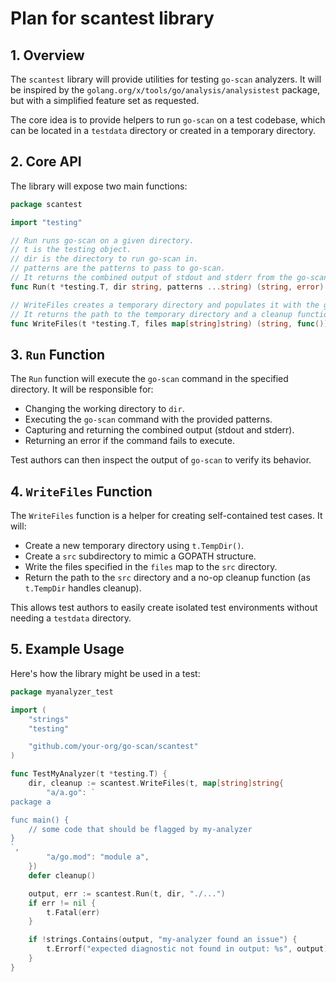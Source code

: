 # Plan for scantest library

## 1. Overview

The `scantest` library will provide utilities for testing `go-scan` analyzers. It will be inspired by the `golang.org/x/tools/go/analysis/analysistest` package, but with a simplified feature set as requested.

The core idea is to provide helpers to run `go-scan` on a test codebase, which can be located in a `testdata` directory or created in a temporary directory.

## 2. Core API

The library will expose two main functions:

```go
package scantest

import "testing"

// Run runs go-scan on a given directory.
// t is the testing object.
// dir is the directory to run go-scan in.
// patterns are the patterns to pass to go-scan.
// It returns the combined output of stdout and stderr from the go-scan command.
func Run(t *testing.T, dir string, patterns ...string) (string, error)

// WriteFiles creates a temporary directory and populates it with the given files.
// It returns the path to the temporary directory and a cleanup function.
func WriteFiles(t *testing.T, files map[string]string) (string, func())
```

## 3. `Run` Function

The `Run` function will execute the `go-scan` command in the specified directory. It will be responsible for:

*   Changing the working directory to `dir`.
*   Executing the `go-scan` command with the provided patterns.
*   Capturing and returning the combined output (stdout and stderr).
*   Returning an error if the command fails to execute.

Test authors can then inspect the output of `go-scan` to verify its behavior.

## 4. `WriteFiles` Function

The `WriteFiles` function is a helper for creating self-contained test cases. It will:

*   Create a new temporary directory using `t.TempDir()`.
*   Create a `src` subdirectory to mimic a GOPATH structure.
*   Write the files specified in the `files` map to the `src` directory.
*   Return the path to the `src` directory and a no-op cleanup function (as `t.TempDir` handles cleanup).

This allows test authors to easily create isolated test environments without needing a `testdata` directory.

## 5. Example Usage

Here's how the library might be used in a test:

```go
package myanalyzer_test

import (
    "strings"
    "testing"

    "github.com/your-org/go-scan/scantest"
)

func TestMyAnalyzer(t *testing.T) {
    dir, cleanup := scantest.WriteFiles(t, map[string]string{
        "a/a.go": `
package a

func main() {
    // some code that should be flagged by my-analyzer
}
`,
        "a/go.mod": "module a",
    })
    defer cleanup()

    output, err := scantest.Run(t, dir, "./...")
    if err != nil {
        t.Fatal(err)
    }

    if !strings.Contains(output, "my-analyzer found an issue") {
        t.Errorf("expected diagnostic not found in output: %s", output)
    }
}
```
